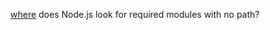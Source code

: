 <a href="http://www.bennadel.com/blog/2169-where-does-node-js-and-require-look-for-modules.htm" target="blank">where</a> does Node.js look for required modules with no path?
